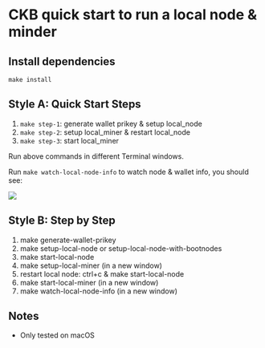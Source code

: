 # CKB quick start to run a local node & minder

## Install dependencies

`make install`

## Style A: Quick Start Steps

1. `make step-1`: generate wallet prikey & setup local_node
2. `make step-2`: setup local_miner & restart local_node
3. `make step-3`: start local_miner

Run above commands in different Terminal windows.

Run `make watch-local-node-info` to watch node & wallet info, you should see:

![](https://user-images.githubusercontent.com/71397/57970324-88562f80-79b2-11e9-9684-beaf15126c3d.png)

## Style B: Step by Step

1. make generate-wallet-prikey
2. make setup-local-node or setup-local-node-with-bootnodes
3. make start-local-node
4. make setup-local-miner (in a new window)
5. restart local node: ctrl+c & make start-local-node
6. make start-local-miner (in a new window)
7. make watch-local-node-info (in a new window)

## Notes

* Only tested on macOS
